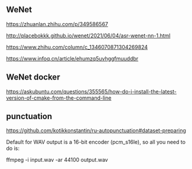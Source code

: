 

## WeNet



https://zhuanlan.zhihu.com/p/349586567

http://placebokkk.github.io/wenet/2021/06/04/asr-wenet-nn-1.html

https://www.zhihu.com/column/c_1346070871304269824


https://www.infoq.cn/article/ehumzq5uvhggfmuuddbr


## WeNet docker

https://askubuntu.com/questions/355565/how-do-i-install-the-latest-version-of-cmake-from-the-command-line 



## punctuation

https://github.com/kotikkonstantin/ru-autopunctuation#dataset-preparing




Default for WAV output is a 16-bit encoder (pcm_s16le), so all you need to do is:

ffmpeg -i input.wav -ar 44100 output.wav

